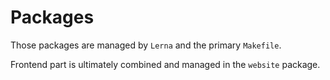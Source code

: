 # Packages

Those packages are managed by `Lerna` and the primary `Makefile`.

Frontend part is ultimately combined and managed in the `website` package.
